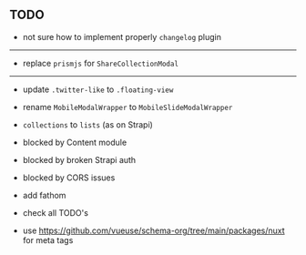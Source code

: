 ## TODO

- not sure how to implement properly `changelog` plugin

---

- replace `prismjs` for `ShareCollectionModal`

---

- update `.twitter-like` to `.floating-view`
- rename `MobileModalWrapper` to `MobileSlideModalWrapper`
- `collections` to `lists` (as on Strapi)

- blocked by Content module
- blocked by broken Strapi auth
- blocked by CORS issues

- add fathom
- check all TODO's
- use https://github.com/vueuse/schema-org/tree/main/packages/nuxt for meta tags
